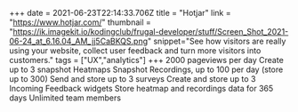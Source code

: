 +++
date = 2021-06-23T22:14:33.706Z
title = "Hotjar"
link = "https://www.hotjar.com/"
thumbnail = "https://ik.imagekit.io/kodingclub/frugal-developer/stuff/Screen_Shot_2021-06-24_at_6.16.04_AM_jj5CaBKQS.png"
snippet="See how visitors are really using your website, collect user feedback and turn more visitors into customers."
tags = ["UX","analytics"]
+++
2000 pageviews per day
Create up to 3 snapshot Heatmaps
Snapshot Recordings, up to 100 per day (store up to 300)
Send and store up to 3 surveys
Create and store up to 3 Incoming Feedback widgets
Store heatmap and recordings data for 365 days
Unlimited team members
